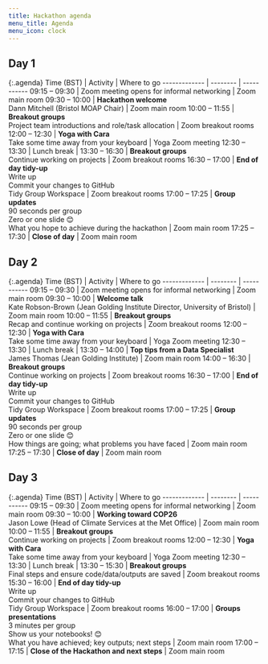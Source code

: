 ```yaml
---
title: Hackathon agenda
menu_title: Agenda
menu_icon: clock
---
```


## Day 1

{:.agenda}
Time (BST)    | Activity | Where to go
------------- | -------- | -----------
09:15 – 09:30 | Zoom meeting opens for informal networking | Zoom main room
09:30 – 10:00 | **Hackathon welcome**<br>Dann Mitchell (Bristol MOAP Chair) | Zoom main room
10:00 – 11:55 | **Breakout groups**<br>Project team introductions and role/task allocation | Zoom breakout rooms
12:00 – 12:30 | **Yoga with Cara**<br>Take some time away from your keyboard | Yoga Zoom meeting
12:30 – 13:30 | Lunch break |
13:30 – 16:30 | **Breakout groups**<br>Continue working on projects | Zoom breakout rooms
16:30 – 17:00 | **End of day tidy-up**<br>Write up<br>Commit your changes to GitHub<br>Tidy Group Workspace | Zoom breakout rooms
17:00 – 17:25 | **Group updates**<br>90 seconds per group<br>Zero or one slide 😊<br>What you hope to achieve during the hackathon | Zoom main room
17:25 – 17:30 | **Close of day** | Zoom main room

## Day 2

{:.agenda}
Time (BST)    | Activity | Where to go
------------- | -------- | -----------
09:15 – 09:30 | Zoom meeting opens for informal networking | Zoom main room
09:30 – 10:00 | **Welcome talk**<br>Kate Robson-Brown (Jean Golding Institute Director, University of Bristol) | Zoom main room
10:00 – 11:55 | **Breakout groups**<br>Recap and continue working on projects | Zoom breakout rooms
12:00 – 12:30 | **Yoga with Cara**<br>Take some time away from your keyboard | Yoga Zoom meeting
12:30 – 13:30 | Lunch break |
13:30 – 14:00 | **Top tips from a Data Specialist**<br>James Thomas (Jean Golding Institute) | Zoom main room
14:00 – 16:30 | **Breakout groups**<br>Continue working on projects | Zoom breakout rooms
16:30 – 17:00 | **End of day tidy-up**<br>Write up<br>Commit your changes to GitHub<br>Tidy Group Workspace | Zoom breakout rooms
17:00 – 17:25 | **Group updates**<br>90 seconds per group<br>Zero or one slide 😊<br>How things are going; what problems you have faced | Zoom main room
17:25 – 17:30 | **Close of day** | Zoom main room

## Day 3

{:.agenda}
Time (BST)    | Activity | Where to go
------------- | -------- | -----------
09:15 – 09:30 | Zoom meeting opens for informal networking | Zoom main room
09:30 – 10:00 | **Working toward COP26**<br>Jason Lowe (Head of Climate Services at the Met Office) | Zoom main room
10:00 – 11:55 | **Breakout groups**<br>Continue working on projects | Zoom breakout rooms
12:00 – 12:30 | **Yoga with Cara**<br>Take some time away from your keyboard | Yoga Zoom meeting
12:30 – 13:30 | Lunch break |
13:30 – 15:30 | **Breakout groups**<br>Final steps and ensure code/data/outputs are saved | Zoom breakout rooms
15:30 – 16:00 | **End of day tidy-up**<br>Write up<br>Commit your changes to GitHub<br>Tidy Group Workspace | Zoom breakout rooms
16:00 – 17:00 | **Groups presentations**<br>3 minutes per group<br>Show us your notebooks! 😊<br>What you have achieved; key outputs; next steps | Zoom main room
17:00 – 17:15 | **Close of the Hackathon and next steps** | Zoom main room
